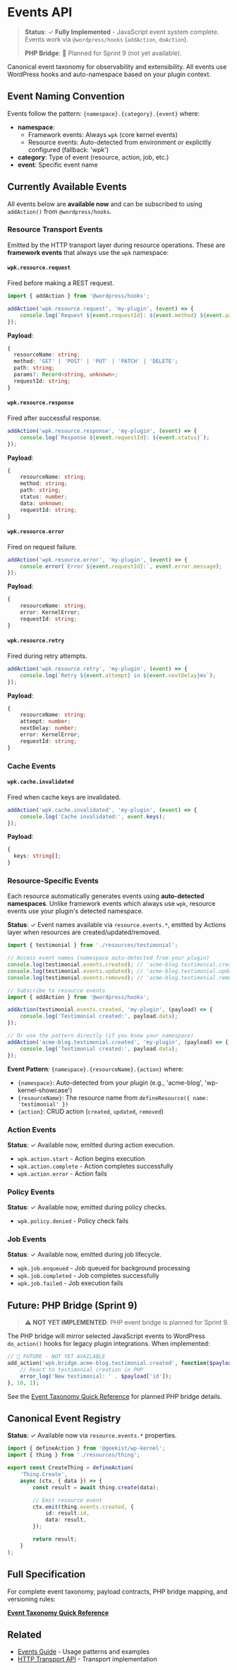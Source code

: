# Events API

> **Status**: ✓ **Fully Implemented** - JavaScript event system complete. Events work via `@wordpress/hooks` (`addAction`, `doAction`).
>
> **PHP Bridge**: 🚧 Planned for Sprint 9 (not yet available).

Canonical event taxonomy for observability and extensibility. All events use WordPress hooks and auto-namespace based on your plugin context.

## Event Naming Convention

Events follow the pattern: `{namespace}.{category}.{event}` where:

- **namespace**:
    - Framework events: Always `wpk` (core kernel events)
    - Resource events: Auto-detected from environment or explicitly configured (fallback: 'wpk')
- **category**: Type of event (resource, action, job, etc.)
- **event**: Specific event name

## Currently Available Events

All events below are **available now** and can be subscribed to using `addAction()` from `@wordpress/hooks`.

### Resource Transport Events

Emitted by the HTTP transport layer during resource operations. These are **framework events** that always use the `wpk` namespace:

#### `wpk.resource.request`

Fired before making a REST request.

```typescript
import { addAction } from '@wordpress/hooks';

addAction('wpk.resource.request', 'my-plugin', (event) => {
	console.log(`Request ${event.requestId}: ${event.method} ${event.path}`);
});
```

**Payload**:

```typescript
{
  resourceName: string;
  method: 'GET' | 'POST' | 'PUT' | 'PATCH' | 'DELETE';
  path: string;
  params?: Record<string, unknown>;
  requestId: string;
}
```

#### `wpk.resource.response`

Fired after successful response.

```typescript
addAction('wpk.resource.response', 'my-plugin', (event) => {
	console.log(`Response ${event.requestId}: ${event.status}`);
});
```

**Payload**:

```typescript
{
	resourceName: string;
	method: string;
	path: string;
	status: number;
	data: unknown;
	requestId: string;
}
```

#### `wpk.resource.error`

Fired on request failure.

```typescript
addAction('wpk.resource.error', 'my-plugin', (event) => {
	console.error(`Error ${event.requestId}:`, event.error.message);
});
```

**Payload**:

```typescript
{
	resourceName: string;
	error: KernelError;
	requestId: string;
}
```

#### `wpk.resource.retry`

Fired during retry attempts.

```typescript
addAction('wpk.resource.retry', 'my-plugin', (event) => {
	console.log(`Retry ${event.attempt} in ${event.nextDelay}ms`);
});
```

**Payload**:

```typescript
{
	resourceName: string;
	attempt: number;
	nextDelay: number;
	error: KernelError;
	requestId: string;
}
```

### Cache Events

#### `wpk.cache.invalidated`

Fired when cache keys are invalidated.

```typescript
addAction('wpk.cache.invalidated', 'my-plugin', (event) => {
	console.log('Cache invalidated:', event.keys);
});
```

**Payload**:

```typescript
{
  keys: string[];
}
```

### Resource-Specific Events

Each resource automatically generates events using **auto-detected namespaces**. Unlike framework events which always use `wpk`, resource events use your plugin's detected namespace.

**Status**: ✓ Event names available via `resource.events.*`, emitted by Actions layer when resources are created/updated/removed.

```typescript
import { testimonial } from './resources/testimonial';

// Access event names (namespace auto-detected from your plugin)
console.log(testimonial.events.created); // 'acme-blog.testimonial.created'
console.log(testimonial.events.updated); // 'acme-blog.testimonial.updated'
console.log(testimonial.events.removed); // 'acme-blog.testimonial.removed'

// Subscribe to resource events
import { addAction } from '@wordpress/hooks';

addAction(testimonial.events.created, 'my-plugin', (payload) => {
	console.log('Testimonial created:', payload.data);
});

// Or use the pattern directly (if you know your namespace)
addAction('acme-blog.testimonial.created', 'my-plugin', (payload) => {
	console.log('Testimonial created:', payload.data);
});
```

**Event Pattern**: `{namespace}.{resourceName}.{action}` where:

- `{namespace}`: Auto-detected from your plugin (e.g., 'acme-blog', 'wp-kernel-showcase')
- `{resourceName}`: The resource name from `defineResource({ name: 'testimonial' })`
- `{action}`: CRUD action (`created`, `updated`, `removed`)

### Action Events

**Status**: ✓ Available now, emitted during action execution.

- `wpk.action.start` - Action begins execution
- `wpk.action.complete` - Action completes successfully
- `wpk.action.error` - Action fails

### Policy Events

**Status**: ✓ Available now, emitted during policy checks.

- `wpk.policy.denied` - Policy check fails

### Job Events

**Status**: ✓ Available now, emitted during job lifecycle.

- `wpk.job.enqueued` - Job queued for background processing
- `wpk.job.completed` - Job completes successfully
- `wpk.job.failed` - Job execution fails

## Future: PHP Bridge (Sprint 9)

> **⚠️ NOT YET IMPLEMENTED**: PHP event bridge is planned for Sprint 9.

The PHP bridge will mirror selected JavaScript events to WordPress `do_action()` hooks for legacy plugin integrations. When implemented:

```php
// 🚧 FUTURE - NOT YET AVAILABLE
add_action('wpk.bridge.acme-blog.testimonial.created', function($payload) {
    // React to testimonial creation in PHP
    error_log('New testimonial: ' . $payload['id']);
}, 10, 1);
```

See the [Event Taxonomy Quick Reference](https://github.com/theGeekist/wp-kernel/blob/main/information/Event%20Taxonomy%20Quick%20Reference.md#php-bridge-future) for planned PHP bridge details.

## Canonical Event Registry

**Status**: ✓ Available now via `resource.events.*` properties.

```typescript
import { defineAction } from '@geekist/wp-kernel';
import { thing } from './resources/thing';

export const CreateThing = defineAction(
	'Thing.Create',
	async (ctx, { data }) => {
		const result = await thing.create(data);

		// Emit resource event
		ctx.emit(thing.events.created, {
			id: result.id,
			data: result,
		});

		return result;
	}
);
```

## Full Specification

For complete event taxonomy, payload contracts, PHP bridge mapping, and versioning rules:

**[Event Taxonomy Quick Reference](https://github.com/theGeekist/wp-kernel/blob/main/information/Event%20Taxonomy%20Quick%20Reference.md)**

## Related

- [Events Guide](/guide/events) - Usage patterns and examples
- [HTTP Transport API](/api/generated/kernel/src/namespaces/http/README) - Transport implementation

